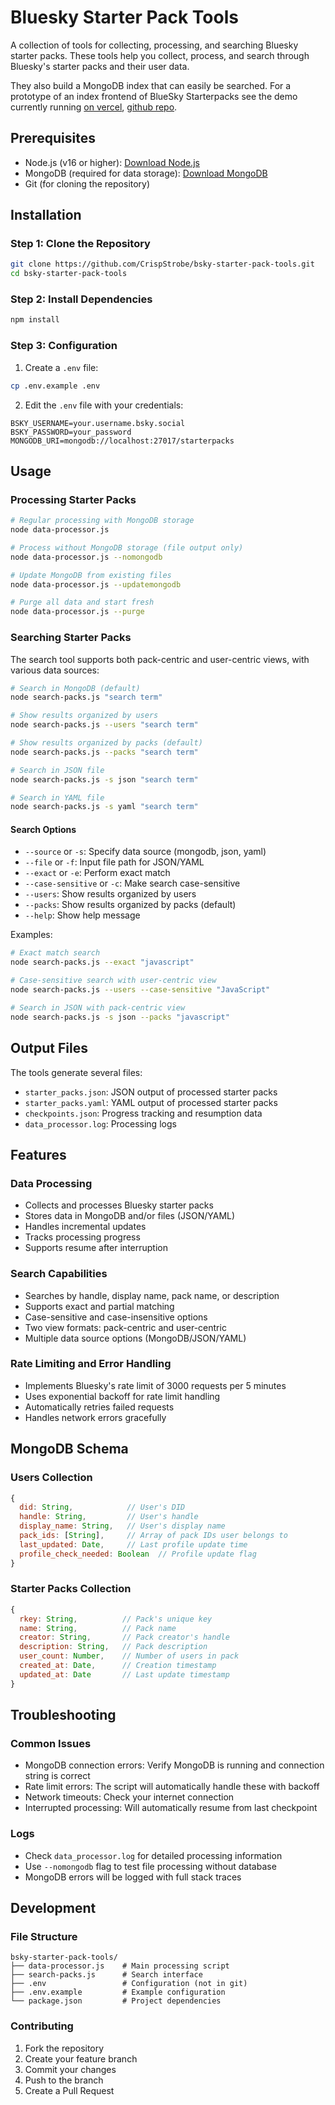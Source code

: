 # Bluesky Starter Pack Tools

A collection of tools for collecting, processing, and searching Bluesky starter packs. These tools help you collect, process, and search through Bluesky's starter packs and their user data.

They also build a MongoDB index that can easily be searched. For a prototype of an index frontend of BlueSky Starterpacks see the demo currently running [on vercel](https://starter-pack-explorer-o13o.vercel.app/), [github repo](https://github.com/CrispStrobe/starter-pack-explorer/).


## Prerequisites

- Node.js (v16 or higher): [Download Node.js](https://nodejs.org/)
- MongoDB (required for data storage): [Download MongoDB](https://www.mongodb.com/try/download/community)
- Git (for cloning the repository)

## Installation

### Step 1: Clone the Repository

```bash
git clone https://github.com/CrispStrobe/bsky-starter-pack-tools.git
cd bsky-starter-pack-tools
```

### Step 2: Install Dependencies

```bash
npm install
```

### Step 3: Configuration

1. Create a `.env` file:
```bash
cp .env.example .env
```

2. Edit the `.env` file with your credentials:
```env
BSKY_USERNAME=your.username.bsky.social
BSKY_PASSWORD=your_password
MONGODB_URI=mongodb://localhost:27017/starterpacks
```

## Usage

### Processing Starter Packs

```bash
# Regular processing with MongoDB storage
node data-processor.js

# Process without MongoDB storage (file output only)
node data-processor.js --nomongodb

# Update MongoDB from existing files
node data-processor.js --updatemongodb

# Purge all data and start fresh
node data-processor.js --purge
```

### Searching Starter Packs

The search tool supports both pack-centric and user-centric views, with various data sources:

```bash
# Search in MongoDB (default)
node search-packs.js "search term"

# Show results organized by users
node search-packs.js --users "search term"

# Show results organized by packs (default)
node search-packs.js --packs "search term"

# Search in JSON file
node search-packs.js -s json "search term"

# Search in YAML file
node search-packs.js -s yaml "search term"
```

#### Search Options

- `--source` or `-s`: Specify data source (mongodb, json, yaml)
- `--file` or `-f`: Input file path for JSON/YAML
- `--exact` or `-e`: Perform exact match
- `--case-sensitive` or `-c`: Make search case-sensitive
- `--users`: Show results organized by users
- `--packs`: Show results organized by packs (default)
- `--help`: Show help message

Examples:
```bash
# Exact match search
node search-packs.js --exact "javascript"

# Case-sensitive search with user-centric view
node search-packs.js --users --case-sensitive "JavaScript"

# Search in JSON with pack-centric view
node search-packs.js -s json --packs "javascript"
```

## Output Files

The tools generate several files:

- `starter_packs.json`: JSON output of processed starter packs
- `starter_packs.yaml`: YAML output of processed starter packs
- `checkpoints.json`: Progress tracking and resumption data
- `data_processor.log`: Processing logs

## Features

### Data Processing
- Collects and processes Bluesky starter packs
- Stores data in MongoDB and/or files (JSON/YAML)
- Handles incremental updates
- Tracks processing progress
- Supports resume after interruption

### Search Capabilities
- Searches by handle, display name, pack name, or description
- Supports exact and partial matching
- Case-sensitive and case-insensitive options
- Two view formats: pack-centric and user-centric
- Multiple data source options (MongoDB/JSON/YAML)

### Rate Limiting and Error Handling
- Implements Bluesky's rate limit of 3000 requests per 5 minutes
- Uses exponential backoff for rate limit handling
- Automatically retries failed requests
- Handles network errors gracefully

## MongoDB Schema

### Users Collection
```javascript
{
  did: String,            // User's DID
  handle: String,         // User's handle
  display_name: String,   // User's display name
  pack_ids: [String],     // Array of pack IDs user belongs to
  last_updated: Date,     // Last profile update time
  profile_check_needed: Boolean  // Profile update flag
}
```

### Starter Packs Collection
```javascript
{
  rkey: String,          // Pack's unique key
  name: String,          // Pack name
  creator: String,       // Pack creator's handle
  description: String,   // Pack description
  user_count: Number,    // Number of users in pack
  created_at: Date,      // Creation timestamp
  updated_at: Date       // Last update timestamp
}
```

## Troubleshooting

### Common Issues
- MongoDB connection errors: Verify MongoDB is running and connection string is correct
- Rate limit errors: The script will automatically handle these with backoff
- Network timeouts: Check your internet connection
- Interrupted processing: Will automatically resume from last checkpoint

### Logs
- Check `data_processor.log` for detailed processing information
- Use `--nomongodb` flag to test file processing without database
- MongoDB errors will be logged with full stack traces

## Development

### File Structure
```
bsky-starter-pack-tools/
├── data-processor.js    # Main processing script
├── search-packs.js      # Search interface
├── .env                 # Configuration (not in git)
├── .env.example         # Example configuration
└── package.json         # Project dependencies
```

### Contributing
1. Fork the repository
2. Create your feature branch
3. Commit your changes
4. Push to the branch
5. Create a Pull Request
